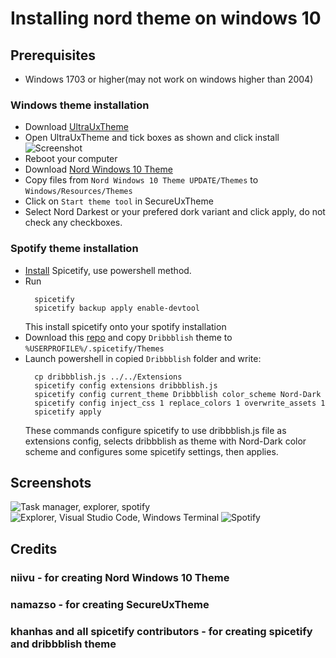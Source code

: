 # Installing nord theme on windows 10

## Prerequisites
* Windows 1703 or higher(may not work on windows higher than 2004)

### Windows theme installation
* Download [UltraUxTheme](https://github.com/namazso/SecureUxTheme/releases/)
* Open UltraUxTheme and tick boxes as shown and click install
![Screenshot](https://i.imgur.com/4yPwDAM.png)
* Reboot your computer
* Download [Nord Windows 10 Theme](https://www.deviantart.com/niivu/art/Nord-Windows-10-Theme-837266272)
* Copy files from `Nord Windows 10 Theme UPDATE/Themes` to `Windows/Resources/Themes`
* Click on `Start theme tool` in SecureUxTheme
* Select Nord Darkest or your prefered dork variant and click apply, do not check any checkboxes.

### Spotify theme installation
* [Install](https://github.com/khanhas/spicetify-cli/wiki/Installation) Spicetify, use powershell method.
* Run 
  ```
    spicetify
    spicetify backup apply enable-devtool
  ```
  This install spicetify onto your spotify installation
* Download this [repo](https://github.com/morpheusthewhite/spicetify-themes) and copy `Dribbblish` theme to `%USERPROFILE%/.spicetify/Themes`
* Launch powershell in copied `Dribbblish` folder and write: 
  ```
    cp dribbblish.js ../../Extensions
    spicetify config extensions dribbblish.js
    spicetify config current_theme Dribbblish color_scheme Nord-Dark
    spicetify config inject_css 1 replace_colors 1 overwrite_assets 1
    spicetify apply
  ```
  These commands configure spicetify to use dribbblish.js file as extensions config, selects dribbblish as theme with Nord-Dark color scheme and configures some spicetify settings, then applies.

## Screenshots
![Task manager, explorer, spotify](https://i.imgur.com/NIOGdvm.png)
![Explorer, Visual Studio Code, Windows Terminal](https://i.imgur.com/GCE9Sbk.png)
![Spotify](https://i.imgur.com/2yZVVTf.png)

## Credits

### niivu - for creating Nord Windows 10 Theme
### namazso - for creating SecureUxTheme
### khanhas and all spicetify contributors - for creating spicetify and dribbblish theme